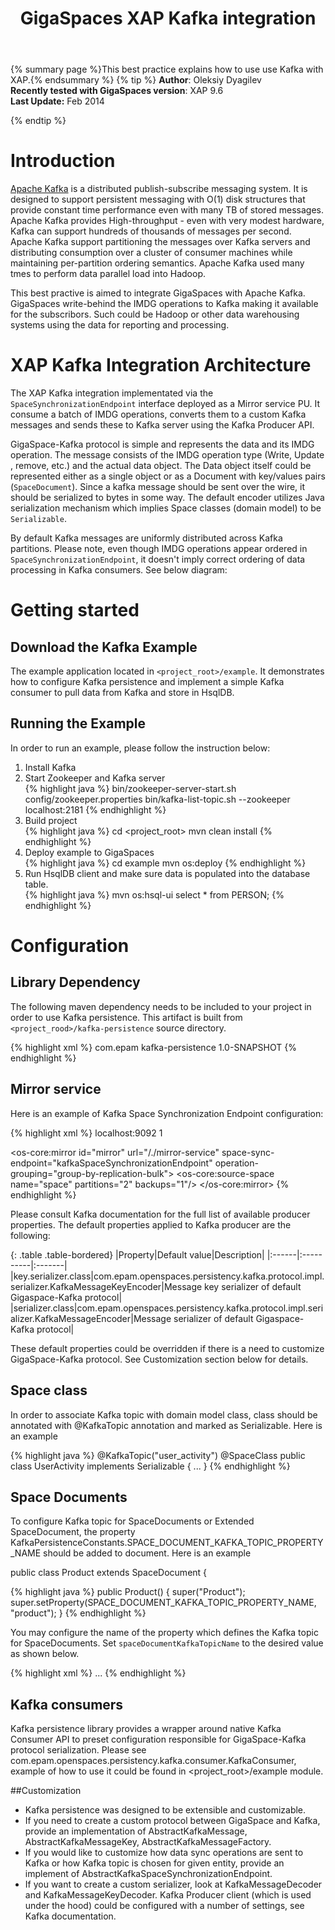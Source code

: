 ﻿---
layout: post
title:  GigaSpaces XAP Kafka integration
categories: SBP
parent: processing.html
weight: 1000
---
{% summary page %}This best practice explains how to use use Kafka with XAP.{% endsummary %}
 {% tip %}
 **Author**:  Oleksiy Dyagilev<br/>
 **Recently tested with GigaSpaces version**: XAP 9.6<br/>
 **Last Update:** Feb 2014<br/>

{% endtip %}

# Introduction 
[Apache Kafka](http://kafka.apache.org/) is a distributed publish-subscribe messaging system. It is designed to support persistent messaging with O(1) disk structures that provide constant time performance even with many TB of stored messages.
Apache Kafka provides High-throughput - even with very modest hardware, Kafka can support hundreds of thousands of messages per second. Apache Kafka support partitioning the messages over Kafka servers and distributing consumption over a cluster of consumer machines while maintaining per-partition ordering semantics. Apache Kafka used many tmes to perform data parallel load into Hadoop.

This best practive is aimed to integrate GigaSpaces with Apache Kafka. GigaSpaces write-behind the IMDG operations to Kafka making it available for the subscribors. Such could be Hadoop or other data warehousing systems using the data for reporting and processing.

# XAP Kafka Integration Architecture
 
The XAP Kafka integration implementated via the `SpaceSynchronizationEndpoint` interface deployed as a Mirror service PU. It consume a batch of IMDG operations, converts them to a custom Kafka messages and sends these to Kafka server using the Kafka Producer API.

GigaSpace-Kafka protocol is simple and represents the data and its IMDG operation. The message consists of the IMDG operation type (Write, Update , remove, etc.) and the actual data object. The Data object itself could be represented either as a single object or as a Document with key/values pairs (`SpaceDocument`). Since a kafka message should be sent over the wire, it should be serialized to bytes in some way. The default encoder utilizes Java serialization mechanism which implies Space classes (domain model) to be `Serializable`. 

By default Kafka messages are uniformly distributed across Kafka partitions. Please note, even though IMDG operations appear ordered in `SpaceSynchronizationEndpoint`, it doesn't imply correct ordering of data processing in Kafka consumers. See below diagram:

# Getting started 
## Download the Kafka Example
The example application located in `<project_root>/example`. It demonstrates how to configure Kafka persistence and implement a simple Kafka consumer to pull data from Kafka and store in HsqlDB.

## Running the Example
In order to run an example, please follow the instruction below:
1.	Install Kafka<br/>
2.	Start Zookeeper and Kafka server<br/>
{% highlight java %}
bin/zookeeper-server-start.sh config/zookeeper.properties
bin/kafka-list-topic.sh --zookeeper localhost:2181
{% endhighlight %}
3.	Build project<br/>
{% highlight java %}
cd <project_root>
mvn clean install
{% endhighlight %}
4.	Deploy example to GigaSpaces<br/>
{% highlight java %}
cd example
mvn os:deploy
{% endhighlight %}
5.	Run HsqlDB client and make sure data is populated into the database table.<br/>
{% highlight java %}
mvn os:hsql-ui
select * from PERSON;
{% endhighlight %}

# Configuration

## Library Dependency

The following maven dependency needs to be included to your project in order to use Kafka persistence. This artifact is built from `<project_rood>/kafka-persistence` source directory.

{% highlight xml %}
<dependency>
	<groupId>com.epam</groupId>
	<artifactId>kafka-persistence</artifactId>
	<version>1.0-SNAPSHOT</version>
</dependency>
{% endhighlight %}


## Mirror service 

Here is an example of Kafka Space Synchronization Endpoint configuration:

{% highlight xml %}
<bean id="kafkaSpaceSynchronizationEndpoint" class="com.epam.openspaces.persistency.kafka.KafkaSpaceSynchronizationEndpointFactoryBean">
	<property name="producerProperties">
		<props>
			<prop key="metadata.broker.list"> localhost:9092</prop>
			<prop key="request.required.acks">1</prop>
		</props>
	</property>
</bean>

<!--
	The mirror space. Uses the Kafka external data source. Persists changes done on the Space that
	connects to this mirror space into the Kafka.
-->
<os-core:mirror id="mirror" url="/./mirror-service" space-sync-endpoint="kafkaSpaceSynchronizationEndpoint" operation-grouping="group-by-replication-bulk">
	<os-core:source-space name="space" partitions="2" backups="1"/>
</os-core:mirror>
{% endhighlight %}

Please consult Kafka documentation for the full list of available producer properties.
The default properties applied to Kafka producer are the following:

{: .table .table-bordered}
|Property|Default value|Description|
|:------|:----------|:-------|
|key.serializer.class|com.epam.openspaces.persistency.kafka.protocol.impl.serializer.KafkaMessageKeyEncoder|Message key serializer of default Gigaspace-Kafka protocol|
|serializer.class|com.epam.openspaces.persistency.kafka.protocol.impl.serializer.KafkaMessageEncoder|Message serializer of default Gigaspace-Kafka protocol|

These default properties could be overridden if there is a need to customize GigaSpace-Kafka protocol. See Customization section below for details.

## Space class 

In order to associate Kafka topic with domain model class, class should be annotated with @KafkaTopic annotation and marked as Serializable. Here is an example

{% highlight java %}
@KafkaTopic("user_activity")
@SpaceClass
public class UserActivity implements Serializable {
    ...
}
{% endhighlight %}

## Space Documents

To configure Kafka topic for SpaceDocuments or Extended SpaceDocument, the property KafkaPersistenceConstants.SPACE_DOCUMENT_KAFKA_TOPIC_PROPERTY_NAME should be added to document. Here is an example

public class Product extends SpaceDocument {
  
{% highlight java %}
public Product() {
	super("Product");
	super.setProperty(SPACE_DOCUMENT_KAFKA_TOPIC_PROPERTY_NAME, "product");
}
{% endhighlight %}

You may configure the name of the property which defines the Kafka topic for SpaceDocuments. Set `spaceDocumentKafkaTopicName` to the desired value as shown below.

{% highlight xml %}
<bean id="kafkaSpaceSynchronizationEndpoint" class="com.epam.openspaces.persistency.kafka.KafkaSpaceSynchrspaceDocumentKafkaTopicNameonizationEndpointFactoryBean">
	...
	<property name="spaceDocumentKafkaTopicName" value="topic_name" />
</bean>
{% endhighlight %}

## Kafka consumers

Kafka persistence library provides a wrapper around native Kafka Consumer API to preset configuration responsible for GigaSpace-Kafka protocol serialization. Please see com.epam.openspaces.persistency.kafka.consumer.KafkaConsumer, example of how to use it could be found in <project_root>/example module.

##Customization

- Kafka persistence was designed to be extensible and customizable. 
- If you need to create a custom protocol between GigaSpace and Kafka, provide an implementation of AbstractKafkaMessage, AbstractKafkaMessageKey, AbstractKafkaMessageFactory.
- If you would like to customize how data sync operations are sent to Kafka or how Kafka topic is chosen for given entity, provide an implement of AbstractKafkaSpaceSynchronizationEndpoint.
- If you want to create a custom serializer, look at KafkaMessageDecoder and KafkaMessageKeyDecoder.
Kafka Producer client (which is used under the hood) could be configured with a number of settings, see Kafka documentation.
